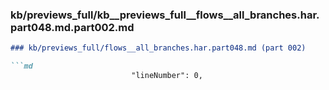 ### kb/previews_full/kb__previews_full__flows__all_branches.har.part048.md.part002.md

```md
### kb/previews_full/flows__all_branches.har.part048.md (part 002)

```md
                           "lineNumber": 0,
  
```

```

```

